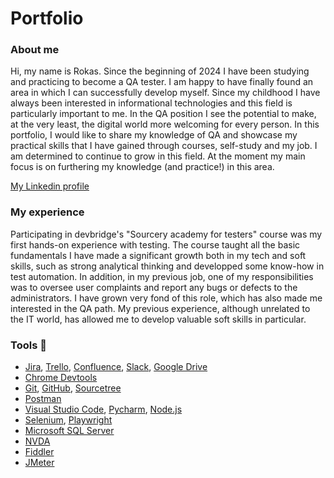# Portfolio

### About me
Hi, my name is Rokas. Since the beginning of 2024 I have been studying and practicing to become a QA tester. I am  happy to have finally found an area in which I can successfully develop myself. Since my childhood I have always been interested in informational technologies and this field is particularly important to me. In the QA position I see the potential to make, at the very least, the digital world more welcoming for every person. In this portfolio, I would like to share my knowledge of QA and showcase my practical skills that I have gained through courses, self-study and my job. I am determined to continue to grow in this field. At the moment my main focus is on furthering my knowledge (and practice!) in this area.

[My Linkedin profile](https://www.linkedin.com/in/rokas-ambrazaitis-425a7b296/)

### My experience
Participating in devbridge's "Sourcery academy for testers" course was my first hands-on experience with testing. The course taught all the basic fundamentals I have made a significant growth both in my tech and soft skills, such as strong analytical thinking and developped some know-how in test automation. In addition, in my previous job, one of my responsibilities was to oversee user complaints and report any bugs or defects to the administrators. I have grown very fond of this role, which has also made me interested in the QA path. My previous experience, although unrelated to the IT world, has allowed me to develop valuable soft skills in particular.

### Tools :wrench:
* [Jira](https://www.atlassian.com/pl/software/jira), [Trello](https://trello.com/pl/tour), [Confluence](https://www.atlassian.com/software/confluence), [Slack](https://slack.com/), [Google Drive](https://www.google.com/intl/pl_pl/drive/)
* [Chrome Devtools](https://developer.chrome.com/docs/devtools/)
* [Git](https://git-scm.com/), [GitHub](https://github.com/), [Sourcetree](https://www.sourcetreeapp.com/)
* [Postman](https://www.postman.com/)
* [Visual Studio Code](https://code.visualstudio.com/), [Pycharm](https://www.jetbrains.com/pycharm/), [Node.js](https://nodejs.org/en)
* [Selenium](https://www.selenium.dev/), [Playwright](https://playwright.dev/)
* [Microsoft SQL Server](https://www.microsoft.com/en-us/sql-server)
* [NVDA](https://www.nvaccess.org/download/)
* [Fiddler](https://www.telerik.com/fiddler_)
* [JMeter](https://jmeter.apache.org/)
